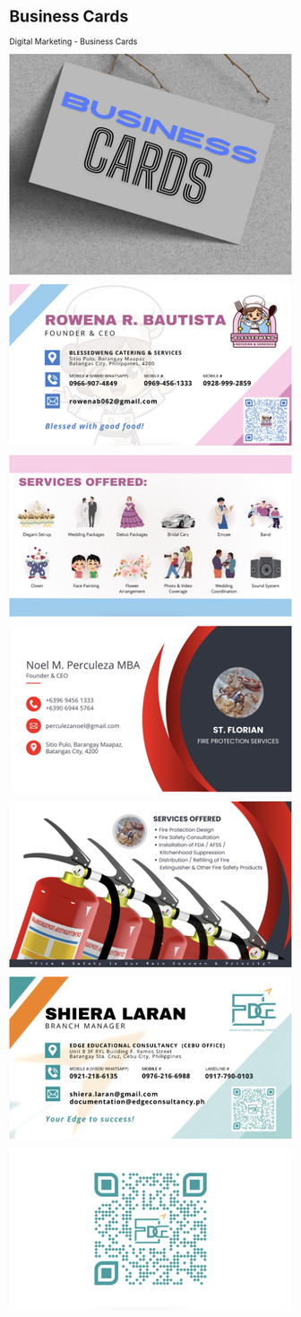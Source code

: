 # Business Cards

Digital Marketing - Business Cards

![](z-Attachments/Behance%20Thumbnails-07.jpg)

![](z-Attachments/Business%20Card%20-%20Rowena%20Bautista.png)

![](z-Attachments/Business%20Card%20-%20Back.png)

![](z-Attachments/Business%20Card%201-1.jpg)

![](z-Attachments/Business%20Card%201-2.jpg)

![](z-Attachments/Shiera%20Laran.png)

![](z-Attachments/Melanie%20Nadura%20-%20Back.png)



